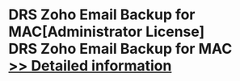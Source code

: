 # DRS Zoho Email Backup for MAC[Administrator License]<br />DRS Zoho Email Backup for MAC<br />[>> Detailed information](https://secure.shareit.com/shareit/product.html?productid=301004954&affiliateid=200057808)